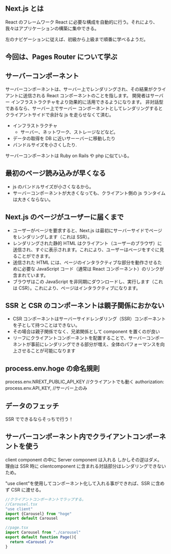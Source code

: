 ## Next.js とは

React のフレームワーク
React に必要な構成を自動的に行う。それにより、我々はアプリケーションの構築に集中できる。

左のナビゲーションに従えば、初級から上級まで順番に学べるようだ。

## 今回は、Pages Router について学ぶ

## サーバーコンポーネント

サーバーコンポーネントは、サーバー上でレンダリングされ、その結果がクライアントに送信される React コンポーネントのことを指します。
開発者はサーバー インフラストラクチャをより効果的に活用できるようになります。
非対話型であるなら、サーバー上でサーバー コンポーネントとしてレンダリングするとクライアントサイドで余計な js を走らせなくて済む。

- インフラストラクチャ
  - サーバー、ネットワーク、ストレージなどなど。
- データの取得を DB に近いサーーバーに移動したり
- バンドルサイズを小さくしたり.

サーバーコンポーネントは Ruby on Rails や php に似ている。

## 最初のページ読み込みが早くなる

- js のバンドルサイズが小さくなるから。
- サーバーコンポーネントが大きくなっても、クライアント側の js ランタイムは大きくならない。

## Next.js のページがユーザーに届くまで

- ユーザーがページを要求すると、Next.js は最初にサーバーサイドでページをレンダリングします（これは SSR）。
- レンダリングされた静的 HTML はクライアント（ユーザーのブラウザ）に送信され、すぐに表示されます。これにより、ユーザーはページをすぐに見ることができます。
- 送信された HTML には、ページのインタラクティブな部分を動作させるために必要な JavaScript コード（通常は React コンポーネント）のリンクが含まれています。
- ブラウザはこの JavaScript を非同期にダウンロードし、実行します（これは CSR）。これにより、ページはインタラクティブになります。

## SSR と CSR のコンポーネントは親子関係におかない

- CSR コンポーネントはサーバーサイドレンダリング（SSR）コンポーネントを子として持つことはできない。
- その場合は親子関係でなく、兄弟関係として component を置くのが良い
- リーフにクライアントコンポーネントを配置することで、サーバーコンポーネントが事前にレンダリングできる部分が増え、全体のパフォーマンスを向上させることが可能になります

## process.env.hoge の命名規則

process.env.NREXT_PUBLIC_API_KEY //クライアントでも動く
authorization: process.env.API_KEY, //サーバー上のみ

## データのフェッチ

SSR でできるならそっちで行う！

## サーバーコンポーネント内でクライアントコンポーネントを使う

client component の中に Server component は入れる
しかしその逆はダメ。
理由は SSR 時に clientcomponent に含まれる対話部分はレンダリングできないため。

"use client"を使用してコンポーネント化して入れる事ができれば、SSR に含めず CSR に渡せる。

```jsx
//クライアントコンポーネントでラップする。
//Carousel.tsx
"use client"
import {Carousel} from "hoge"
export default Carousel

//page.tsx
import Carousel from "./carousel"
export default function Page(){
  return <Carousel />
}

```
